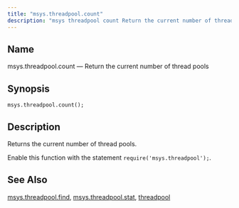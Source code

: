 ```yaml
---
title: "msys.threadpool.count"
description: "msys threadpool count Return the current number of thread pools msys threadpool count Returns the current number of thread pools Enable this function with the statement require msys threadpool msys threadpool find msys threadpool stat threadpool..."
---
```


<a name="lua.ref.msys.threadpool.count"></a> 
## Name

msys.threadpool.count — Return the current number of thread pools

<a name="idp18416080"></a> 
## Synopsis

`msys.threadpool.count();`

<a name="idp18418288"></a> 
## Description

Returns the current number of thread pools.

Enable this function with the statement `require('msys.threadpool');`.

<a name="idp18421088"></a> 
## See Also

[msys.threadpool.find](/momentum/4/lua/ref-msys-threadpool-find), [msys.threadpool.stat](/momentum/4/lua/ref-msys-threadpool-stat), [threadpool](/momentum/4/config/ref-threadpool)